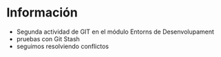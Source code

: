 # Información

* Segunda actividad de GIT en el módulo Entorns de Desenvolupament
* pruebas con Git Stash
* seguimos resolviendo conflictos


